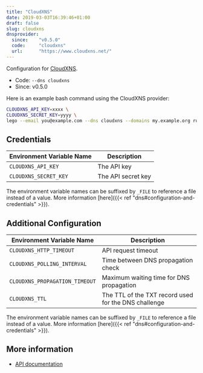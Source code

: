 ```yaml
---
title: "CloudXNS"
date: 2019-03-03T16:39:46+01:00
draft: false
slug: cloudxns
dnsprovider:
  since:    "v0.5.0"
  code:     "cloudxns"
  url:      "https://www.cloudxns.net/"
---
```


<!-- THIS DOCUMENTATION IS AUTO-GENERATED. PLEASE DO NOT EDIT. -->
<!-- providers/dns/cloudxns/cloudxns.toml -->
<!-- THIS DOCUMENTATION IS AUTO-GENERATED. PLEASE DO NOT EDIT. -->


Configuration for [CloudXNS](https://www.cloudxns.net/).


<!--more-->

- Code: `--dns cloudxns`
- Since: v0.5.0


Here is an example bash command using the CloudXNS provider:

```bash
CLOUDXNS_API_KEY=xxxx \
CLOUDXNS_SECRET_KEY=yyyy \
lego --email you@example.com --dns cloudxns --domains my.example.org run
```




## Credentials

| Environment Variable Name | Description |
|-----------------------|-------------|
| `CLOUDXNS_API_KEY` | The API key |
| `CLOUDXNS_SECRET_KEY` | The API secret key |

The environment variable names can be suffixed by `_FILE` to reference a file instead of a value.
More information [here]({{< ref "dns#configuration-and-credentials" >}}).


## Additional Configuration

| Environment Variable Name | Description |
|--------------------------------|-------------|
| `CLOUDXNS_HTTP_TIMEOUT` | API request timeout |
| `CLOUDXNS_POLLING_INTERVAL` | Time between DNS propagation check |
| `CLOUDXNS_PROPAGATION_TIMEOUT` | Maximum waiting time for DNS propagation |
| `CLOUDXNS_TTL` | The TTL of the TXT record used for the DNS challenge |

The environment variable names can be suffixed by `_FILE` to reference a file instead of a value.
More information [here]({{< ref "dns#configuration-and-credentials" >}}).




## More information

- [API documentation](https://www.cloudxns.net/Public/Doc/CloudXNS_api2.0_doc_zh-cn.zip)

<!-- THIS DOCUMENTATION IS AUTO-GENERATED. PLEASE DO NOT EDIT. -->
<!-- providers/dns/cloudxns/cloudxns.toml -->
<!-- THIS DOCUMENTATION IS AUTO-GENERATED. PLEASE DO NOT EDIT. -->
